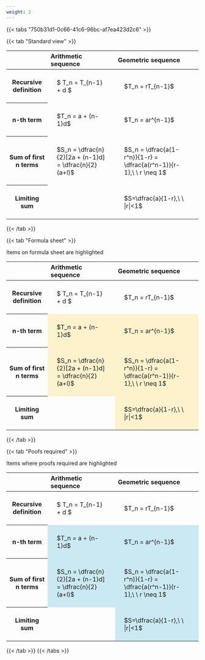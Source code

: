 ```yaml
---
weight: 2
---
```


{{< tabs "750b31d1-0c66-41c6-96bc-af7ea423d2c6" >}}

{{< tab "Standard view" >}}

<style type="text/css">
#T_3d38d th.col_heading {
  text-align: left;
  font-size: 1em;
}
#T_3d38d td {
  text-align: left;
  font-size: 1em;
  padding: 1.5em;
}
</style>
<table id="T_3d38d">
  <thead>
    <tr>
      <th class="blank level0" >&nbsp;</th>
      <th id="T_3d38d_level0_col0" class="col_heading level0 col0" >Arithmetic sequence</th>
      <th id="T_3d38d_level0_col1" class="col_heading level0 col1" >Geometric sequence</th>
    </tr>
  </thead>
  <tbody>
    <tr>
      <th id="T_3d38d_level0_row0" class="row_heading level0 row0" >Recursive definition</th>
      <td id="T_3d38d_row0_col0" class="data row0 col0" >$ T_n = T_{n-1} + d $</td>
      <td id="T_3d38d_row0_col1" class="data row0 col1" >$T_n = rT_{n-1}$</td>
    </tr>
    <tr>
      <th id="T_3d38d_level0_row1" class="row_heading level0 row1" >n-th term</th>
      <td id="T_3d38d_row1_col0" class="data row1 col0" >$T_n = a + (n-1)d$</td>
      <td id="T_3d38d_row1_col1" class="data row1 col1" >$T_n = ar^{n-1}$</td>
    </tr>
    <tr>
      <th id="T_3d38d_level0_row2" class="row_heading level0 row2" >Sum of first n terms</th>
      <td id="T_3d38d_row2_col0" class="data row2 col0" >$S_n = \dfrac{n}{2}[2a + (n-1)d] = \dfrac{n}{2}(a+l)$</td>
      <td id="T_3d38d_row2_col1" class="data row2 col1" >$S_n = \dfrac{a(1-r^n)}{1-r} = \dfrac{a(r^n-1)}{r-1},\ \  r \neq 1$</td>
    </tr>
    <tr>
      <th id="T_3d38d_level0_row3" class="row_heading level0 row3" >Limiting sum</th>
      <td id="T_3d38d_row3_col0" class="data row3 col0" ></td>
      <td id="T_3d38d_row3_col1" class="data row3 col1" >$S=\dfrac{a}{1-r},\ \ |r|<1$</td>
    </tr>
  </tbody>
</table>
{{< /tab >}}

{{< tab "Formula sheet" >}}

Items on formula sheet are highlighted 
<br>
<style type="text/css">
#T_a1b8d th.col_heading {
  text-align: left;
  font-size: 1em;
}
#T_a1b8d td {
  text-align: left;
  font-size: 1em;
  padding: 1.5em;
}
#T_a1b8d_row0_col0, #T_a1b8d_row0_col1, #T_a1b8d_row3_col0 {
  background-color: rgba(0,0,0,0);
}
#T_a1b8d_row1_col0, #T_a1b8d_row1_col1, #T_a1b8d_row2_col0, #T_a1b8d_row2_col1, #T_a1b8d_row3_col1 {
  background-color: rgba(255,194,10, 0.2);
}
</style>
<table id="T_a1b8d">
  <thead>
    <tr>
      <th class="blank level0" >&nbsp;</th>
      <th id="T_a1b8d_level0_col0" class="col_heading level0 col0" >Arithmetic sequence</th>
      <th id="T_a1b8d_level0_col1" class="col_heading level0 col1" >Geometric sequence</th>
    </tr>
  </thead>
  <tbody>
    <tr>
      <th id="T_a1b8d_level0_row0" class="row_heading level0 row0" >Recursive definition</th>
      <td id="T_a1b8d_row0_col0" class="data row0 col0" >$ T_n = T_{n-1} + d $</td>
      <td id="T_a1b8d_row0_col1" class="data row0 col1" >$T_n = rT_{n-1}$</td>
    </tr>
    <tr>
      <th id="T_a1b8d_level0_row1" class="row_heading level0 row1" >n-th term</th>
      <td id="T_a1b8d_row1_col0" class="data row1 col0" >$T_n = a + (n-1)d$</td>
      <td id="T_a1b8d_row1_col1" class="data row1 col1" >$T_n = ar^{n-1}$</td>
    </tr>
    <tr>
      <th id="T_a1b8d_level0_row2" class="row_heading level0 row2" >Sum of first n terms</th>
      <td id="T_a1b8d_row2_col0" class="data row2 col0" >$S_n = \dfrac{n}{2}[2a + (n-1)d] = \dfrac{n}{2}(a+l)$</td>
      <td id="T_a1b8d_row2_col1" class="data row2 col1" >$S_n = \dfrac{a(1-r^n)}{1-r} = \dfrac{a(r^n-1)}{r-1},\ \  r \neq 1$</td>
    </tr>
    <tr>
      <th id="T_a1b8d_level0_row3" class="row_heading level0 row3" >Limiting sum</th>
      <td id="T_a1b8d_row3_col0" class="data row3 col0" ></td>
      <td id="T_a1b8d_row3_col1" class="data row3 col1" >$S=\dfrac{a}{1-r},\ \ |r|<1$</td>
    </tr>
  </tbody>
</table>
{{< /tab >}}

{{< tab "Poofs required" >}}

Items where proofs required are highlighted 
<br>
<style type="text/css">
#T_a40d7 th.col_heading {
  text-align: left;
  font-size: 1em;
}
#T_a40d7 td {
  text-align: left;
  font-size: 1em;
  padding: 1.5em;
}
#T_a40d7_row0_col0, #T_a40d7_row0_col1, #T_a40d7_row3_col0 {
  background-color: rgba(0,0,0,0);
}
#T_a40d7_row1_col0, #T_a40d7_row1_col1, #T_a40d7_row2_col0, #T_a40d7_row2_col1, #T_a40d7_row3_col1 {
  background-color: rgba(0,150,200, 0.2);
}
</style>
<table id="T_a40d7">
  <thead>
    <tr>
      <th class="blank level0" >&nbsp;</th>
      <th id="T_a40d7_level0_col0" class="col_heading level0 col0" >Arithmetic sequence</th>
      <th id="T_a40d7_level0_col1" class="col_heading level0 col1" >Geometric sequence</th>
    </tr>
  </thead>
  <tbody>
    <tr>
      <th id="T_a40d7_level0_row0" class="row_heading level0 row0" >Recursive definition</th>
      <td id="T_a40d7_row0_col0" class="data row0 col0" >$ T_n = T_{n-1} + d $</td>
      <td id="T_a40d7_row0_col1" class="data row0 col1" >$T_n = rT_{n-1}$</td>
    </tr>
    <tr>
      <th id="T_a40d7_level0_row1" class="row_heading level0 row1" >n-th term</th>
      <td id="T_a40d7_row1_col0" class="data row1 col0" >$T_n = a + (n-1)d$</td>
      <td id="T_a40d7_row1_col1" class="data row1 col1" >$T_n = ar^{n-1}$</td>
    </tr>
    <tr>
      <th id="T_a40d7_level0_row2" class="row_heading level0 row2" >Sum of first n terms</th>
      <td id="T_a40d7_row2_col0" class="data row2 col0" >$S_n = \dfrac{n}{2}[2a + (n-1)d] = \dfrac{n}{2}(a+l)$</td>
      <td id="T_a40d7_row2_col1" class="data row2 col1" >$S_n = \dfrac{a(1-r^n)}{1-r} = \dfrac{a(r^n-1)}{r-1},\ \  r \neq 1$</td>
    </tr>
    <tr>
      <th id="T_a40d7_level0_row3" class="row_heading level0 row3" >Limiting sum</th>
      <td id="T_a40d7_row3_col0" class="data row3 col0" ></td>
      <td id="T_a40d7_row3_col1" class="data row3 col1" >$S=\dfrac{a}{1-r},\ \ |r|<1$</td>
    </tr>
  </tbody>
</table>
{{< /tab >}}
{{< /tabs >}}